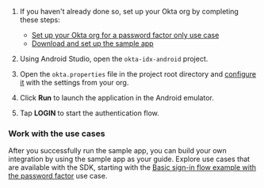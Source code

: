 
1. If you haven't already done so, set up your Okta org by completing these steps:

    * [Set up your Okta org for a password factor only use case](/docs/journeys/set-up-org/#set-up-your-okta-org-for-a-password-factor-only-use-case)
    * [Download and set up the sample app](/docs/guides/oie-embedded-common-download-setup-app/android/main/)

1. Using Android Studio, open the `okta-idx-android` project.
1. Open the `okta.properties` file in the project root directory and [configure it](/docs/guides/oie-embedded-common-download-setup-app/android/main/#set-the-configuration-values) with the settings from your org.
1. Click **Run** to launch the application in the Android emulator.
1. Tap **LOGIN** to start the authentication flow.

### Work with the use cases

After you successfully run the sample app, you can build your own integration by using the sample app as your guide. Explore use cases that are available with the SDK, starting with the [Basic sign-in flow example with the password factor](/docs/guides/oie-embedded-sdk-use-case-basic-sign-in/android/main/) use case.
